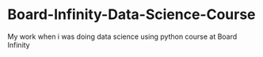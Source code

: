 # Board-Infinity-Data-Science-Course
My work when i was doing data science using python course at Board Infinity
